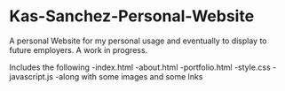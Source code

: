 # Kas-Sanchez-Personal-Website
A personal Website for my personal usage and eventually to display to future employers.
A work in progress.

Includes the following
-index.html
-about.html
-portfolio.html
-style.css
-javascript.js
-along with some images and some lnks